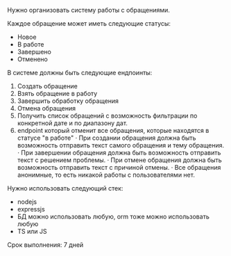 Нужно организовать систему работы с обращениями.

Каждое обращение может иметь следующие статусы:
- Новое
- В работе
- Завершено
- Отменено

В системе должны быть следующие ендпоинты:
1) Создать обращение
2) Взять обращение в работу
3) Завершить обработку обращения
4) Отмена обращения
5) Получить список обращений с возможность фильтрации по конкретной дате и по диапазону дат.
6) endpoint который отменит все обращения, которые находятся в статусе "в работе"
·	При создании обращения должна быть возможность отправить текст самого обращения и тему обращения. 
·	При завершении обращения должна быть возможность отправить текст с решением проблемы.
·	При отмене обращения должна быть возможность отправить текст с причиной отмены.
·	Все обращения анонимные, то есть никакой работы с пользователями нет.

Нужно использовать следующий стек:
- nodejs
- expressjs
- БД можно использовать любую, orm тоже можно использовать любую
- TS или JS

Срок выполнения: 7 дней
